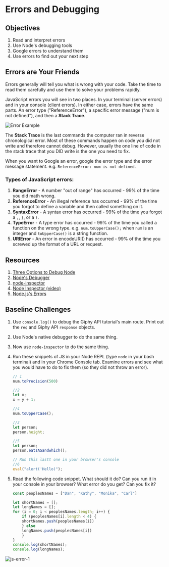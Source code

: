 # Errors and Debugging

## Objectives

1. Read and interpret errors
1. Use Node's debugging tools
1. Google errors to understand them
1. Use errors to find out your next step

## Errors are Your Friends

Errors generally will tell you what is wrong with your code. Take the time to read them carefully and use them to solve your problems rapidly.

JavaScript errors you will see in two places. In your terminal (server errors) and in your console (client errors). In either case, errors have the same parts. An error type ("ReferenceError"), a specific error message ("num is not defined"), and then a **Stack Trace**.

![Error Example](assets/error-example.png)

The **Stack Trace** is the last commands the computer ran in reverse chronological error. Most of these commands happen on code you did not write and therefore cannot debug. However, usually the one line of code in the stack trace that you DID write is the one you need to fix.

When you want to Google an error, google the error type and the error message statement. e.g. `ReferenceError: num is not defined`.

### Types of JavaScript errors:

1. **RangeError** - A number "out of range" has occurred - 99% of the time you did math wrong.
1. **ReferenceError** - An illegal reference has occurred - 99% of the time you forgot to define a variable and then called something on it.
1. **SyntaxError** - A syntax error has occurred - 99% of the time you forgot a `,`, `}`, or a `)`.
1. **TypeError** - A type error has occurred - 99% of the time you called a function on the wrong type. e.g. `num.toUpperCase();` when `num` is an integer and `toUpperCase()` is a string function.
1. **URIError** - An error in encodeURI() has occurred - 99% of the time you screwed up the format of a URL or request.

## Resources

1. [Three Options to Debug Node](https://spin.atomicobject.com/2015/09/25/debug-node-js/)
1. [Node's Debugger](https://nodejs.org/api/debugger.html)
1. [node-inspector](https://github.com/node-inspector/node-inspector)
1. [Node Inspector (video)](https://www.youtube.com/watch?v=03qGA-GJXjI)
1. [Node.js's Errors](https://nodejs.org/api/errors.html#errors_class_referenceerror)

## Baseline Challenges

1. Use `console.log()` to debug the Giphy API tutorial's main route. Print out the `req` and Giphy API `response` objects.
1. Use Node's native debugger to do the same thing.
1. Now use `node-inspector` to do the same thing.

1. Run these snippets of JS in your Node REPL (type `node` in your bash terminal) and in your Chrome Console tab. Examine errors and see what you would have to do to fix them (so they did not throw an error).

	```js
	// 1
	num.toPrecision(500)

	//2
	let x;
	x = y + 1;

	//4
	num.toUpperCase();

	//3
	let person;
	person.height;

	//5
	let person;
	person.eatsASandwhich();
	
	// Run this lastt one in your browser's console
	//6 
	eval("alert('Hello)");
	```

1. Read the following code snippet. What should it do? Can you run it in your console in your browser? What error do you get? Can you fix it?

	```js
	const peoplesNames = ["Dan", "Kathy", "Monika", "Carl"]

	let shortNames = [];
	let longNames = [];
	for (i = 0; i < peoplesNames.length; i++) {
	    if (peoplesNames[i].length < 4) {
		shortNames.push(peoplesNames[i])
	    } else
		longNames.push(peoplesNames[i])
	    }
	}
	console.log(shortNames);
	console.log(longNames);
	```

![js-error-1](assets/js-error-1.png)
